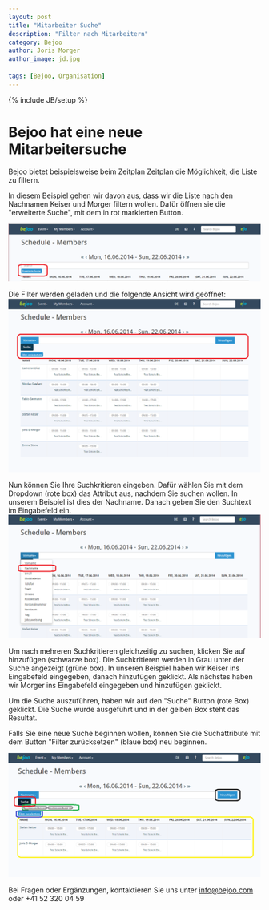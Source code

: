 ```yaml
---
layout: post
title: "Mitarbeiter Suche"
description: "Filter nach Mitarbeitern"
category: Bejoo
author: Joris Morger
author_image: jd.jpg

tags: [Bejoo, Organisation]
---
```

{% include JB/setup %}

# Bejoo hat eine neue Mitarbeitersuche


Bejoo bietet beispielsweise beim Zeitplan [Zeitplan](https://bejoo.com/en/organisation/mitgliedschaft/zeitplan) die Möglichkeit, die Liste zu filtern.


In diesem Beispiel gehen wir davon aus, dass wir die Liste nach den Nachnamen Keiser und Morger filtern wollen.
Dafür öffnen sie die "erweiterte Suche", mit dem in rot markierten Button.

![Suche öffnen](/img/search/extended_search_button.png)


Die Filter werden geladen und die folgende Ansicht wird geöffnet:
![Suche öffnen](/img/search/basic_no_filters.png)


Nun können Sie Ihre Suchkritieren eingeben. Dafür wählen Sie mit dem Dropdown (rote box) das Attribut aus, nachdem Sie suchen wollen. In unserem Beispiel ist
dies der Nachname. Danach geben Sie den Suchtext im Eingabefeld ein.
![Suche verfeinern](/img/search/choose.png)

Um nach mehreren Suchkritieren gleichzeitig zu suchen, klicken Sie auf hinzufügen (schwarze box). Die Suchkritieren werden in Grau unter der Suche angezeigt (grüne box). In unseren Beispiel haben wir
Keiser ins Eingabefeld eingegeben, danach hinzufügen geklickt. Als nächstes haben wir Morger ins Eingabefeld eingegeben und hinzufügen geklickt.

Um die Suche auszuführen, haben wir auf den "Suche" Button (rote Box) geklickt. Die Suche wurde ausgeführt und in der gelben Box steht das Resultat.

Falls Sie eine neue Suche beginnen wollen, können Sie die Suchattribute mit dem Button "Filter zurücksetzen" (blaue box) neu beginnen.

![Gesucht](/img/search/searched.png)



Bei Fragen oder Ergänzungen, kontaktieren Sie uns unter info@bejoo.com oder +41 52 320 04 59
